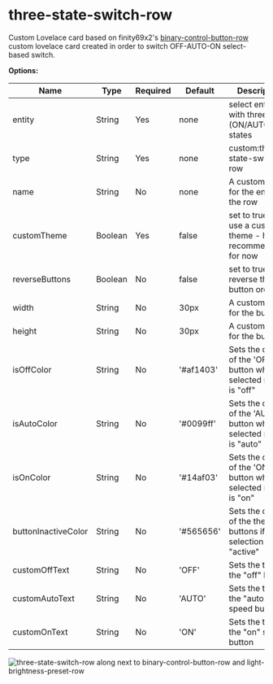 # three-state-switch-row

Custom Lovelace card based on finity69x2's [binary-control-button-row](https://github.com/finity69x2/binary-control-button-row) custom lovelace card created in order to switch OFF-AUTO-ON select-based switch.

<b>Options:</b>

| Name | Type | Required | Default | Description |
| --- | --- | --- | --- | --- |
| entity | String | Yes | none | select entity_id with three (ON/AUTO/OFF) states |
| type | String | Yes | none | custom:three-state-switch-row |
| name | String | No | none | A custom name for the entity in the row |
| customTheme | Boolean | Yes | false | set to true to use a custom theme - highly recommended for now |
| reverseButtons | Boolean | No | false | set to true to reverse the button order |
| width | String | No | 30px | A custom width for the buttons |
| height | String | No | 30px | A custom height for the buttons |
| isOffColor | String | No | '#af1403' | Sets the color of the 'OFF' button when the selected mode is "off" |
| isAutoColor | String | No | '#0099ff' | Sets the color of the 'AUTO' button when the selected mode is "auto" |
| isOnColor | String | No | '#14af03' | Sets the color of the 'ON' button when the selected mode is "on" |
| buttonInactiveColor | String | No | '#565656' | Sets the color of the the buttons if that selection is not "active" |
| customOffText | String | No | 'OFF' | Sets the text of the "off" button |
| customAutoText | String | No | 'AUTO' | Sets the text of the "auto" speed button |
| customOnText | String | No | 'ON' | Sets the text of the "on" speed button |

![three-state-switch-row along next to binary-control-button-row and light-brightness-preset-row](https://github.com/sliwma/mysmarthome/blob/main/custom-lovelace/three-state-switch-row/example.png?raw=true)